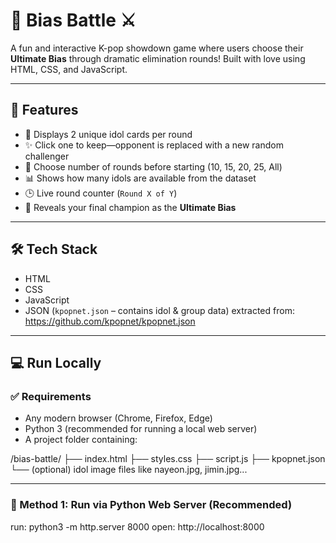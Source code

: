 # 💜 Bias Battle ⚔️

A fun and interactive K-pop showdown game where users choose their **Ultimate Bias** through dramatic elimination rounds! Built with love using HTML, CSS, and JavaScript.

---

## 🌟 Features

- 🎯 Displays 2 unique idol cards per round
- ✨ Click one to keep—opponent is replaced with a new random challenger
- 🔢 Choose number of rounds before starting (10, 15, 20, 25, All)
- 📊 Shows how many idols are available from the dataset
- 🕒 Live round counter (`Round X of Y`)
- 👑 Reveals your final champion as the **Ultimate Bias**

---

## 🛠 Tech Stack

- HTML
- CSS
- JavaScript
- JSON (`kpopnet.json` – contains idol & group data) extracted from: https://github.com/kpopnet/kpopnet.json

---

## 💻 Run Locally

### ✅ Requirements

- Any modern browser (Chrome, Firefox, Edge)
- Python 3 (recommended for running a local web server)
- A project folder containing:

/bias-battle/ ├── index.html ├── styles.css ├── script.js ├── kpopnet.json └── (optional) idol image files like nayeon.jpg, jimin.jpg...


---

### 🚀 Method 1: Run via Python Web Server (Recommended)
run:
python3 -m http.server 8000
open:
http://localhost:8000
